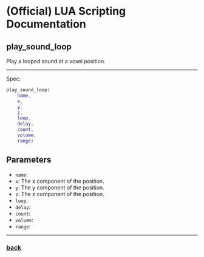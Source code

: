 
# (Official) LUA Scripting Documentation

## play_sound_loop

Play a looped sound at a voxel position.

___

Spec:

```lua
play_sound_loop(
	name,
	x,
	y,
	z,
	loop,
	delay,
	count,
	volume,
	range)
```

## Parameters

- `name`: 
- `x`: The x component of the position.
- `y`: The y component of the position.
- `z`: The z component of the position.
- `loop`: 
- `delay`: 
- `count`: 
- `volume`: 
- `range`: 

___

### [back](../sound)
